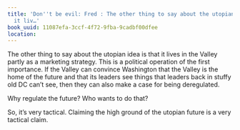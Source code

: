 ```yaml
---
title: 'Don''t be evil: Fred : The other thing to say about the utopian idea is that
  it liv…'
book_uuid: 11087efa-3ccf-4f72-9fba-9cadbf00dfee
location: 
---
```


The other thing to say about the utopian idea is that it lives in the
Valley partly as a marketing strategy. This is a political operation of the
first importance. If the Valley can convince Washington that the Valley is
the home of the future and that its leaders see things that leaders back in
stuffy old DC can’t see, then they can also make a case for being
deregulated.

Why regulate the future? Who wants to do that?

So, it’s very tactical. Claiming the high ground of the utopian future is a
very tactical claim.